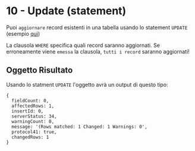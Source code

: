 # 10 - Update (statement)

Puoi `aggiornare` record esistenti in una tabella usando lo statement `UPDATE`
    (esempio [qui](10_UPDATE.js))

>   
La clausola `WHERE` specifica quali record saranno aggiornati.
Se erroneamente viene `emessa` la clausola, `tutti i record` saranno aggiornati!

## Oggetto Risultato

Usando lo statment `UPDATE` l'oggetto avrà un output di questo tipo:

```
{
  fieldCount: 0,
  affectedRows: 1,
  insertId: 0,
  serverStatus: 34,
  warningCount: 0,
  message: '(Rows matched: 1 Changed: 1 Warnings: 0',
  protocol41: true,
  changedRows: 1
}
```